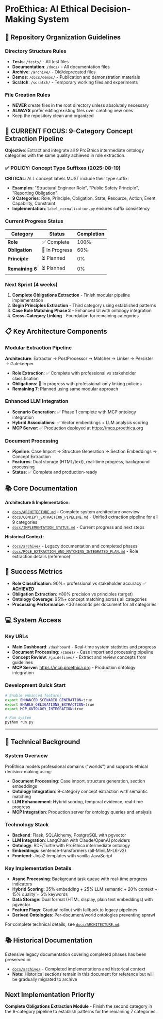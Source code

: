 # ProEthica: AI Ethical Decision-Making System

## 📁 Repository Organization Guidelines

### Directory Structure Rules
- **Tests**: `/tests/` - All test files
- **Documentation**: `/docs/` - All documentation files  
- **Archive**: `/archive/` - Old/deprecated files
- **Demos**: `/docs/demos/` - Publication and demonstration materials
- **Scratch**: `/scratch/` - Temporary working files and experiments

### File Creation Rules
- **NEVER** create files in the root directory unless absolutely necessary
- **ALWAYS** prefer editing existing files over creating new ones
- Keep the repository clean and organized

## 🎯 CURRENT FOCUS: 9-Category Concept Extraction Pipeline

**Objective**: Extract and integrate all 9 ProEthica intermediate ontology categories with the same quality achieved in role extraction.

### ✅ POLICY: Concept Type Suffixes (2025-08-19)
**CRITICAL**: ALL concept labels MUST include their type suffix:
- **Examples**: "Structural Engineer Role", "Public Safety Principle", "Reporting Obligation"
- **9 Categories**: Role, Principle, Obligation, State, Resource, Action, Event, Capability, Constraint
- **Implementation**: `label_normalization.py` ensures suffix consistency

### Current Progress Status

| Category | Status | Completion |
|----------|--------|------------|
| **Role** | ✅ Complete | 100% |
| **Obligation** | 🔄 In Progress | 60% |
| **Principle** | ⏳ Planned | 0% |
| **Remaining 6** | ⏳ Planned | 0% |

### Next Sprint (4 weeks)
1. **Complete Obligations Extraction** - Finish modular pipeline implementation
2. **Begin Principles Extraction** - Third category using established patterns  
3. **Case Role Matching Phase 2** - Enhanced UI with ontology integration
4. **Cross-Category Linking** - Foundation for remaining categories

## 📋 Key Architecture Components

### Modular Extraction Pipeline
**Architecture**: Extractor → PostProcessor → Matcher → Linker → Persister → Gatekeeper
- **Role Extraction**: ✅ Complete with professional vs stakeholder classification
- **Obligations**: 🔄 In progress with professional-only linking policies
- **Remaining 7**: Planned using same modular approach

### Enhanced LLM Integration
- **Scenario Generation**: ✅ Phase 1 complete with MCP ontology integration
- **Hybrid Associations**: ✅ Vector embeddings + LLM analysis scoring
- **MCP Server**: ✅ Production deployed at https://mcp.proethica.org

### Document Processing
- **Pipeline**: Case Import → Structure Generation → Section Embeddings → Concept Extraction
- **Features**: Dual storage (HTML/text), real-time progress, background processing
- **Status**: ✅ Complete and production-ready

## 📚 Core Documentation

**Architecture & Implementation:**
- [`docs/ARCHITECTURE.md`](docs/ARCHITECTURE.md) - Complete system architecture overview
- [`docs/CONCEPT_EXTRACTION_PIPELINE.md`](docs/CONCEPT_EXTRACTION_PIPELINE.md) - Unified extraction pipeline for all 9 categories  
- [`docs/IMPLEMENTATION_STATUS.md`](docs/IMPLEMENTATION_STATUS.md) - Current progress and next steps

**Historical Context:**
- [`docs/archive/`](docs/archive/) - Legacy documentation and completed phases
- [`docs/ROLE_EXTRACTION_AND_MATCHING_INTEGRATED_PLAN.md`](docs/ROLE_EXTRACTION_AND_MATCHING_INTEGRATED_PLAN.md) - Role extraction details (reference)

## 🎯 Success Metrics

- **Role Classification**: 90%+ professional vs stakeholder accuracy ✅ **ACHIEVED**
- **Obligation Extraction**: ≥80% precision vs principles (target)
- **Ontology Coverage**: 95%+ concept matching across all categories
- **Processing Performance**: <30 seconds per document for all categories

## 💻 System Access

### Key URLs
- **Main Dashboard**: `/dashboard` - Real-time system statistics and progress
- **Document Processing**: `/cases/` - Case import and processing pipeline
- **Concept Review**: `/guidelines/` - Extract and review concepts from guidelines
- **MCP Server**: https://mcp.proethica.org - Production ontology integration

### Development Quick Start
```bash
# Enable enhanced features
export ENHANCED_SCENARIO_GENERATION=true
export ENABLE_OBLIGATIONS_EXTRACTION=true
export MCP_ONTOLOGY_INTEGRATION=true

# Run system
python run.py
```

---

## 📖 Technical Background

### System Overview
ProEthica models professional domains ("worlds") and supports ethical decision-making using:
- **Document Processing**: Case import, structure generation, section embeddings
- **Ontology Integration**: 9-category concept extraction with semantic matching
- **LLM Enhancement**: Hybrid scoring, temporal evidence, real-time progress
- **MCP Integration**: Production server for ontology queries and analysis

### Technology Stack
- **Backend**: Flask, SQLAlchemy, PostgreSQL with pgvector
- **LLM Integration**: LangChain with Claude/OpenAI providers  
- **Ontology**: RDF/Turtle with ProEthica intermediate ontology
- **Embeddings**: sentence-transformers (all-MiniLM-L6-v2)
- **Frontend**: Jinja2 templates with vanilla JavaScript

### Key Implementation Details
- **Async Processing**: Background task queue with real-time progress indicators
- **Hybrid Scoring**: 35% embedding + 25% LLM semantic + 20% context + 15% quality + 5% keywords
- **Data Storage**: Dual format (HTML display, plain text embeddings) with pgvector
- **Feature Flags**: Gradual rollout with fallback to legacy pipelines
- **Derived Ontologies**: Per-document/world ontologies preventing sprawl

For complete technical details, see [`docs/ARCHITECTURE.md`](docs/ARCHITECTURE.md).

## 📚 Historical Documentation

Extensive legacy documentation covering completed phases has been preserved in:
- [`docs/archive/`](docs/archive/) - Completed implementations and historical context
- **Note**: Historical sections remain in this document for reference but will be gradually migrated to archive

## Next Implementation Priority

**Complete Obligations Extraction Module** - Finish the second category in the 9-category pipeline to establish patterns for the remaining 7 categories.
